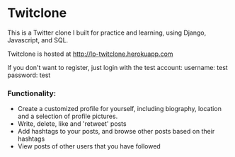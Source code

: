# Twitclone
This is a Twitter clone I built for practice and learning, using Django, Javascript, and SQL.

Twitclone is hosted at http://lp-twitclone.herokuapp.com 

If you don't want to register, just login with the test account:
username: test password: test

### Functionality:
* Create a customized profile for yourself, including biography, location and a selection of profile pictures.
* Write, delete, like and 'retweet' posts 
* Add hashtags to your posts, and browse other posts based on their hashtags 
* View posts of other users that you have followed